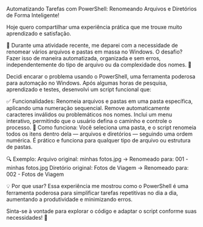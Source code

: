 Automatizando Tarefas com PowerShell: Renomeando Arquivos e Diretórios de Forma Inteligente!


Hoje quero compartilhar uma experiência prática que me trouxe muito aprendizado e satisfação.

🎉 Durante uma atividade recente, me deparei com a necessidade de renomear vários arquivos e pastas em massa no Windows. O desafio? Fazer isso de maneira automatizada, organizada e sem erros, independentemente do tipo de arquivo ou da complexidade dos nomes. 🚀

Decidi encarar o problema usando o PowerShell, uma ferramenta poderosa para automação no Windows. Após algumas horas de pesquisa, aprendizado e testes, desenvolvi um script funcional que:

✅ Funcionalidades:
Renomeia arquivos e pastas em uma pasta específica, aplicando uma numeração sequencial.
Remove automaticamente caracteres inválidos ou problemáticos nos nomes.
Inclui um menu interativo, permitindo que o usuário defina o caminho e controle o processo.
🔧 Como funciona:
Você seleciona uma pasta, e o script renomeia todos os itens dentro dela — arquivos e diretórios — seguindo uma ordem numérica. É prático e funciona para qualquer tipo de arquivo ou estrutura de pastas.

🔍 Exemplo:
Arquivo original: minhas fotos.jpg → Renomeado para: 001 - minhas fotos.jpg
Diretório original: Fotos de Viagem → Renomeado para: 002 - Fotos de Viagem

💡 Por que usar?
Essa experiência me mostrou como o PowerShell é uma ferramenta poderosa para simplificar tarefas repetitivas no dia a dia, aumentando a produtividade e minimizando erros.

Sinta-se à vontade para explorar o código e adaptar o script conforme suas necessidades! 🚀
